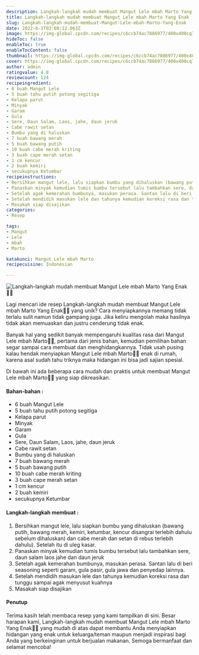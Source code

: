 ```yaml
---
description: Langkah-langkah mudah membuat Mangut Lele mbah Marto Yang Enak"
title: Langkah-langkah mudah membuat Mangut Lele mbah Marto Yang Enak
slug: Langkah-langkah-mudah-membuat-Mangut-Lele-mbah-Marto-Yang-Enak
date: 2022-6-1T03:09:12.063Z
image: https://img-global.cpcdn.com/recipes/c6ccb74ac7886977/400x400cq70/photo.jpg
hideToc: false
enableToc: true
enableTocContent: false
thumbnail: https://img-global.cpcdn.com/recipes/c6ccb74ac7886977/400x400cq70/photo.jpg
cover: https://img-global.cpcdn.com/recipes/c6ccb74ac7886977/400x400cq70/photo.jpg
author: admin
ratingvalue: 4.8
reviewcount: 124
recipeingredient:
- 6 buah Mangut Lele
- 5 buah tahu putih potong segitiga
- Kelapa parut
- Minyak
- Garam
- Gula
- Sere, Daun Salam, Laos, jahe, daun jeruk
- Cabe rawit setan
- Bumbu yang di haluskan
- 7 buah bawang merah
- 5 buah bawang putih
- 10 buah cabe merah kriting
- 3 buah cape merah setan
- 1 cm kencur
- 2 buah kemiri
- secukupnya Ketumbar
recipeinstructions:
- Bersihkan mangut lele, lalu siapkan bumbu yang dihaluskan (bawang putih, bawang merah, kemiri, ketumbar, kencur disangrai terlebih dahulu sebelum dihaluskan) dan cabe merah dan setan di rebus terlebih dahulu). Setelah itu di uleg kasar.
- Panaskan minyak kemudian tumis bumbu tersebut lalu tambahkan sere, daun salam laos jahe dan daun jeruk
- Setelah agak kemerahan bumbunya, masukan perasa. Santan lalu di beri seasoning seperti garam, gula pasir, gula jawa dan penyedap lainnya.
- Setelah mendidih masukan lele dan tahunya kemudian koreksi rasa dan tunggu sampai agak menyusut kuahnya
- Masakah siap disajikan
categories:
- Resep

tags:
- Mangut
- Lele
- mbah
- Marto

katakunci: Mangut Lele mbah Marto
recipecuisine: Indonesian

---
```


![Langkah-langkah mudah membuat Mangut Lele mbah Marto Yang Enak👩‍🍳](https://img-global.cpcdn.com/recipes/c6ccb74ac7886977/400x400cq70/photo.jpg)

Lagi mencari ide resep Langkah-langkah mudah membuat Mangut Lele mbah Marto Yang Enak👩‍🍳 yang unik? Cara menyiapkannya memang tidak terlalu sulit namun tidak gampang juga. Jika keliru mengolah maka hasilnya tidak akan memuaskan dan justru cenderung tidak enak.

Banyak hal yang sedikit banyak mempengaruhi kualitas rasa dari Mangut Lele mbah Marto👩‍🍳, pertama dari jenis bahan, kemudian pemilihan bahan segar sampai cara membuat dan menghidangkannya. Tidak usah pusing kalau hendak menyiapkan Mangut Lele mbah Marto👩‍🍳 enak di rumah, karena asal sudah tahu triknya maka hidangan ini bisa jadi sajian spesial.

Di bawah ini ada beberapa cara mudah dan praktis untuk membuat Mangut Lele mbah Marto👩‍🍳 yang siap dikreasikan.

<!--inarticleads1-->

#### Bahan-bahan :

- 6 buah Mangut Lele
- 5 buah tahu putih potong segitiga
- Kelapa parut
- Minyak
- Garam
- Gula
- Sere, Daun Salam, Laos, jahe, daun jeruk
- Cabe rawit setan
- Bumbu yang di haluskan
- 7 buah bawang merah
- 5 buah bawang putih
- 10 buah cabe merah kriting
- 3 buah cape merah setan
- 1 cm kencur
- 2 buah kemiri
- secukupnya Ketumbar

<!--inarticleads2-->

#### Langkah-langkah membuat :

1. Bersihkan mangut lele, lalu siapkan bumbu yang dihaluskan (bawang putih, bawang merah, kemiri, ketumbar, kencur disangrai terlebih dahulu sebelum dihaluskan) dan cabe merah dan setan di rebus terlebih dahulu). Setelah itu di uleg kasar.
1. Panaskan minyak kemudian tumis bumbu tersebut lalu tambahkan sere, daun salam laos jahe dan daun jeruk
1. Setelah agak kemerahan bumbunya, masukan perasa. Santan lalu di beri seasoning seperti garam, gula pasir, gula jawa dan penyedap lainnya.
1. Setelah mendidih masukan lele dan tahunya kemudian koreksi rasa dan tunggu sampai agak menyusut kuahnya
1. Masakah siap disajikan

#### Penutup

Terima kasih telah membaca resep yang kami tampilkan di sini. Besar harapan kami, Langkah-langkah mudah membuat Mangut Lele mbah Marto Yang Enak👩‍🍳 yang mudah di atas dapat membantu Anda menyiapkan hidangan yang enak untuk keluarga/teman maupun menjadi inspirasi bagi Anda yang berkeinginan untuk berjualan makanan. Semoga bermanfaat dan selamat mencoba!